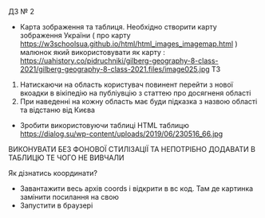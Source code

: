 ДЗ № 2

- Карта зображення та таблиця.
  Необхідно створити карту зображення України ( про карту https://w3schoolsua.github.io/html/html_images_imagemap.html ) малюнок який використовувати як карту : https://uahistory.co/pidruchniki/gilberg-geography-8-class-2021/gilberg-geography-8-class-2021.files/image025.jpg
  ТЗ

1. Натискаючи на область користувач повинент перейти з нової вкоадки в вікіпедію на публіувцію з статтею про досягненя області
2. При наведенні на кожну область має буди підказка з назвою області та відстаню від Києва

- Зробити використовуючи таблиці HTML таблицю https://dialog.su/wp-content/uploads/2019/06/230516_66.jpg

ВИКОНУВАТИ БЕЗ ФОНОВОЇ СТИЛІЗАЦІЇ ТА НЕПОТРІБНО ДОДАВАТИ В ТАБЛИЦЮ ТЕ ЧОГО НЕ ВИВЧАЛИ

Як дізнатись координати?

- Завантажити весь архів coords і відкрити в вс код. Там де картинка замінити посилання на свою
- Запустити в браузері
